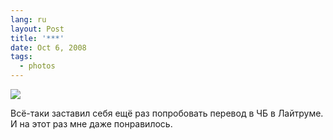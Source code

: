 ```yaml
---
lang: ru
layout: Post
title: '***'
date: Oct 6, 2008
tags:
  - photos
---
```


![](http://wow.sapegin.me/1w2m0l0c1G11/2008-10-05-5d-9342-artem-sapegin.jpg)

Всё-таки заставил себя ещё раз попробовать перевод в ЧБ в Лайтруме. И на этот раз мне даже понравилось.
